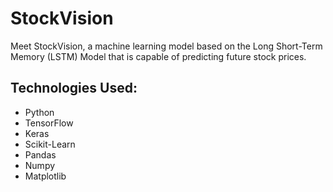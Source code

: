 # StockVision

Meet StockVision, a machine learning model based on the Long Short-Term Memory (LSTM) Model that is capable
of predicting future stock prices.

## Technologies Used:
- Python
- TensorFlow
- Keras
- Scikit-Learn
- Pandas
- Numpy
- Matplotlib

